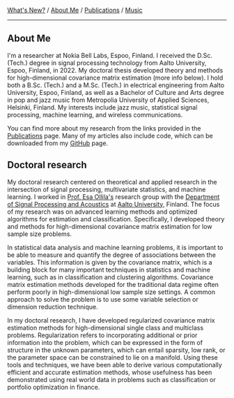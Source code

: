 [What's New?](./index.md) / [About Me](./about.md) / [Publications](./publications.md) / [Music](./music.md)

---

## About Me

I'm a researcher at Nokia Bell Labs, Espoo, Finland.
I received the D.Sc. (Tech.) degree in signal processing technology from Aalto
University, Espoo, Finland, in 2022. My doctoral thesis developed theory and methods 
for high-dimensional covariance matrix estimation (more info below). I hold both a
B.Sc. (Tech.) and a M.Sc. (Tech.) in electrical engineering from Aalto University, 
Espoo, Finland, as well as a Bachelor of Culture and Arts degree in pop and jazz 
music from Metropolia University of Applied Sciences, Helsinki, Finland. My interests 
include jazz music, statistical signal processing, machine learning, and wireless 
communications.

You can find more about my research from the links provided in the
[Publications](./publications.md) page. Many of my articles also include code,
which can be downloaded from my [GitHub](https://github.com/EliasRaninen) page.

## Doctoral research

My doctoral research centered on theoretical and applied research in the
intersection of signal processing, multivariate statistics, and machine
learning. I worked in [Prof. Esa Ollila's](http://users.spa.aalto.fi/esollila/)
research group with the [Department of Signal Processing and Acoustics](https://www.aalto.fi/en/department-of-signal-processing-and-acoustics) at [Aalto University](https://www.aalto.fi/en), Finland. The focus of my research was on advanced
learning methods and optimized algorithms for estimation and classification.
Specifically, I developed theory and methods for high-dimensional covariance 
matrix estimation for low sample size problems.

In statistical data analysis and machine learning problems, it is important to
be able to measure and quantify the degree of associations between the
variables. This information is given by the covariance matrix, which is a
building block for many important techniques in statistics and machine learning,
such as in classification and clustering algorithms. Covariance matrix
estimation methods developed for the traditional data regime often perform
poorly in high-dimensional low sample size settings. A common approach to solve
the problem is to use some variable selection or dimension reduction technique.

In my doctoral research, I have developed regularized covariance matrix
estimation methods for high-dimensional single class and multiclass problems.
Regularization refers to incorporating additional or prior information into the
problem, which can be expressed in the form of structure in the unknown
parameters, which can entail sparsity, low rank, or the parameter space can be
constrained to lie on a manifold. Using these tools and techniques, we have been
able to derive various computationally efficient and accurate estimation
methods, whose usefulness has been demonstrated using real world data in
problems such as classification or portfolio optimization in finance.
